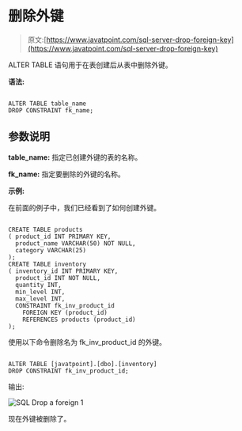 # 删除外键

> 原文:[https://www.javatpoint.com/sql-server-drop-foreign-key](https://www.javatpoint.com/sql-server-drop-foreign-key)

ALTER TABLE 语句用于在表创建后从表中删除外键。

**语法:**

```

ALTER TABLE table_name
DROP CONSTRAINT fk_name; 

```

## 参数说明

**table_name:** 指定已创建外键的表的名称。

**fk_name:** 指定要删除的外键的名称。

**示例:**

在前面的例子中，我们已经看到了如何创建外键。

```

CREATE TABLE products
( product_id INT PRIMARY KEY,
  product_name VARCHAR(50) NOT NULL,
  category VARCHAR(25)
);
CREATE TABLE inventory
( inventory_id INT PRIMARY KEY,
  product_id INT NOT NULL,
  quantity INT,
  min_level INT,
  max_level INT,
  CONSTRAINT fk_inv_product_id
    FOREIGN KEY (product_id)
    REFERENCES products (product_id)
);

```

使用以下命令删除名为 fk_inv_product_id 的外键。

```

ALTER TABLE [javatpoint].[dbo].[inventory]
DROP CONSTRAINT fk_inv_product_id; 

```

输出:

![SQL Drop a foreign 1](../Images/adbbce03da64274ac2fe83f146b92e97.png)

现在外键被删除了。